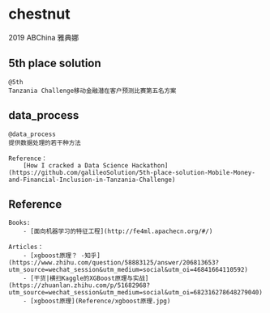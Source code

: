 # chestnut
  2019 ABChina 雅典娜
  
## 5th place solution
	@5th
	Tanzania Challenge移动金融潜在客户预测比赛第五名方案

## data_process
	@data_process
	提供数据处理的若干种方法

	Reference：
		[How I cracked a Data Science Hackathon](https://github.com/galileoSolution/5th-place-solution-Mobile-Money-and-Financial-Inclusion-in-Tanzania-Challenge)

## Reference
	Books:
		- [面向机器学习的特征工程](http://fe4ml.apachecn.org/#/)

	Articles：
		- [xgboost原理？ -知乎](https://www.zhihu.com/question/58883125/answer/206813653?utm_source=wechat_session&utm_medium=social&utm_oi=46841664110592)
		- [干货|横扫Kaggle的XGBoost原理与实战](https://zhuanlan.zhihu.com/p/51682968?utm_source=wechat_session&utm_medium=social&utm_oi=682316278648279040)
		- [xgboost原理](Reference/xgboost原理.jpg)

		



